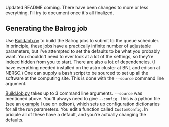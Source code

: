 Updated README coming. There have been changes to more or less everything. I'll try to document once it's all finalized.

## Generating the Balrog job

Use [BuildJob.py](https://github.com/suchyta1/BalrogMPI/blob/nompi/BuildJob.py) to build the Balrog jobs to submit to the queue scheduler.
In principle, these jobs have a practically infinite number of adjustable parameters, but I've attempted to set the defaults to be what you probably want.
You shouldn't need to ever look at a lot of the settings, so they're indeed hidden from you to start.
There are also a lot of dependencies. (I have everything needed installed on the astro cluster at BNL and edison at NERSC.)
One can supply a bash script to be sourced to set up all the software at the computing site.
This is done with the ```--source``` command line argument.

[BuildJob.py](https://github.com/suchyta1/BalrogMPI/blob/nompi/BuildJob.py) takes up to 3 command line arguments.
```--source``` was mentioned above.
You'll always need to give ```--config```. This is a python file (see an [example](https://github.com/suchyta1/BalrogMPI/blob/nompi/site-setups/Edison/y1-config.py) I use on edison), 
which sets up configuration dictionaries for all the run parameters.
You edit a function called ```CustomConfig```.
In priciple all of these have a default, and you're actually changing the defaults. 
